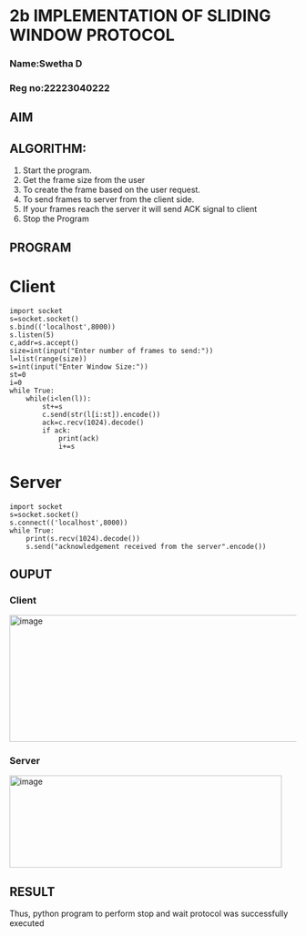 # 2b IMPLEMENTATION OF SLIDING WINDOW PROTOCOL
### Name:Swetha D
### Reg no:22223040222
## AIM
## ALGORITHM:
1. Start the program.
2. Get the frame size from the user
3. To create the frame based on the user request.
4. To send frames to server from the client side.
5. If your frames reach the server it will send ACK signal to client
6. Stop the Program
## PROGRAM
# Client
```
import socket
s=socket.socket()
s.bind(('localhost',8000))
s.listen(5)
c,addr=s.accept()
size=int(input("Enter number of frames to send:"))
l=list(range(size))
s=int(input("Enter Window Size:"))
st=0
i=0
while True:
    while(i<len(l)):
        st+=s
        c.send(str(l[i:st]).encode())
        ack=c.recv(1024).decode()
        if ack:
            print(ack)
            i+=s
```
# Server
```
import socket
s=socket.socket()
s.connect(('localhost',8000))
while True:
    print(s.recv(1024).decode())
    s.send("acknowledgement received from the server".encode())
```
## OUPUT
<h3>Client</h3>
<img width="575" height="223" alt="image" src="https://github.com/user-attachments/assets/21a14e96-f7a3-4719-b77c-6bc4282de2c8" />
<h3>Server</h3>
<img width="478" height="162" alt="image" src="https://github.com/user-attachments/assets/be0c9a00-c9ed-4fb1-85e3-d50515361c76" />


## RESULT
Thus, python program to perform stop and wait protocol was successfully executed
